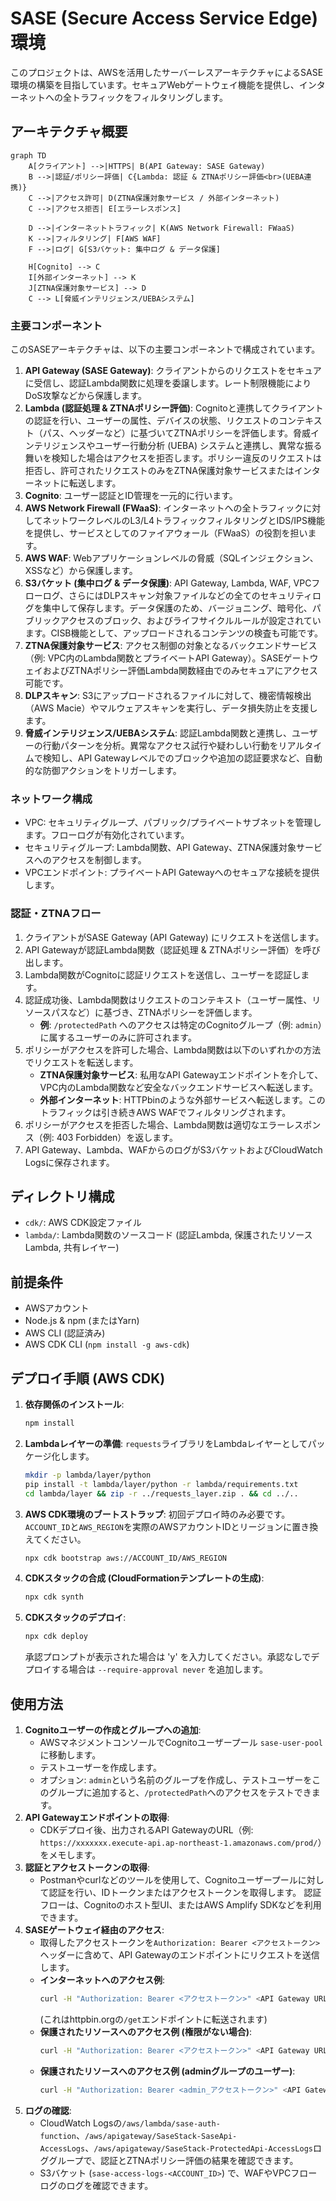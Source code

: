 # SASE (Secure Access Service Edge) 環境

このプロジェクトは、AWSを活用したサーバーレスアーキテクチャによるSASE環境の構築を目指しています。セキュアWebゲートウェイ機能を提供し、インターネットへの全トラフィックをフィルタリングします。

## アーキテクチャ概要

```mermaid
graph TD
    A[クライアント] -->|HTTPS| B(API Gateway: SASE Gateway)
    B -->|認証/ポリシー評価| C{Lambda: 認証 & ZTNAポリシー評価<br>(UEBA連携)}
    C -->|アクセス許可| D(ZTNA保護対象サービス / 外部インターネット)
    C -->|アクセス拒否| E[エラーレスポンス]

    D -->|インターネットトラフィック| K(AWS Network Firewall: FWaaS)
    K -->|フィルタリング| F[AWS WAF]
    F -->|ログ| G[S3バケット: 集中ログ & データ保護]

    H[Cognito] --> C
    I[外部インターネット] --> K
    J[ZTNA保護対象サービス] --> D
    C --> L[脅威インテリジェンス/UEBAシステム]
```

### 主要コンポーネント

このSASEアーキテクチャは、以下の主要コンポーネントで構成されています。

1.  **API Gateway (SASE Gateway)**: クライアントからのリクエストをセキュアに受信し、認証Lambda関数に処理を委譲します。レート制限機能によりDoS攻撃などから保護します。
2.  **Lambda (認証処理 & ZTNAポリシー評価)**: Cognitoと連携してクライアントの認証を行い、ユーザーの属性、デバイスの状態、リクエストのコンテキスト（パス、ヘッダーなど）に基づいてZTNAポリシーを評価します。脅威インテリジェンスやユーザー行動分析 (UEBA) システムと連携し、異常な振る舞いを検知した場合はアクセスを拒否します。ポリシー違反のリクエストは拒否し、許可されたリクエストのみをZTNA保護対象サービスまたはインターネットに転送します。
3.  **Cognito**: ユーザー認証とID管理を一元的に行います。
4.  **AWS Network Firewall (FWaaS)**: インターネットへの全トラフィックに対してネットワークレベルのL3/L4トラフィックフィルタリングとIDS/IPS機能を提供し、サービスとしてのファイアウォール（FWaaS）の役割を担います。
5.  **AWS WAF**: Webアプリケーションレベルの脅威（SQLインジェクション、XSSなど）から保護します。
6.  **S3バケット (集中ログ & データ保護)**: API Gateway, Lambda, WAF, VPCフローログ、さらにはDLPスキャン対象ファイルなどの全てのセキュリティログを集中して保存します。データ保護のため、バージョニング、暗号化、パブリックアクセスのブロック、およびライフサイクルルールが設定されています。CISB機能として、アップロードされるコンテンツの検査も可能です。
7.  **ZTNA保護対象サービス**: アクセス制御の対象となるバックエンドサービス（例: VPC内のLambda関数とプライベートAPI Gateway）。SASEゲートウェイおよびZTNAポリシー評価Lambda関数経由でのみセキュアにアクセス可能です。
8.  **DLPスキャン**: S3にアップロードされるファイルに対して、機密情報検出（AWS Macie）やマルウェアスキャンを実行し、データ損失防止を支援します。
9.  **脅威インテリジェンス/UEBAシステム**: 認証Lambda関数と連携し、ユーザーの行動パターンを分析。異常なアクセス試行や疑わしい行動をリアルタイムで検知し、API Gatewayレベルでのブロックや追加の認証要求など、自動的な防御アクションをトリガーします。

### ネットワーク構成

*   VPC: セキュリティグループ、パブリック/プライベートサブネットを管理します。フローログが有効化されています。
*   セキュリティグループ: Lambda関数、API Gateway、ZTNA保護対象サービスへのアクセスを制御します。
*   VPCエンドポイント: プライベートAPI Gatewayへのセキュアな接続を提供します。

### 認証・ZTNAフロー

1.  クライアントがSASE Gateway (API Gateway) にリクエストを送信します。
2.  API Gatewayが認証Lambda関数（認証処理 & ZTNAポリシー評価）を呼び出します。
3.  Lambda関数がCognitoに認証リクエストを送信し、ユーザーを認証します。
4.  認証成功後、Lambda関数はリクエストのコンテキスト（ユーザー属性、リソースパスなど）に基づき、ZTNAポリシーを評価します。
    *   **例**: `/protectedPath` へのアクセスは特定のCognitoグループ（例: `admin`）に属するユーザーのみに許可されます。
5.  ポリシーがアクセスを許可した場合、Lambda関数は以下のいずれかの方法でリクエストを転送します。
    *   **ZTNA保護対象サービス**: 私用なAPI Gatewayエンドポイントを介して、VPC内のLambda関数など安全なバックエンドサービスへ転送します。
    *   **外部インターネット**: HTTPbinのような外部サービスへ転送します。このトラフィックは引き続きAWS WAFでフィルタリングされます。
6.  ポリシーがアクセスを拒否した場合、Lambda関数は適切なエラーレスポンス（例: 403 Forbidden）を返します。
7.  API Gateway、Lambda、WAFからのログがS3バケットおよびCloudWatch Logsに保存されます。

## ディレクトリ構成

*   `cdk/`: AWS CDK設定ファイル
*   `lambda/`: Lambda関数のソースコード (認証Lambda, 保護されたリソースLambda, 共有レイヤー)

## 前提条件

*   AWSアカウント
*   Node.js & npm (またはYarn)
*   AWS CLI (認証済み)
*   AWS CDK CLI (`npm install -g aws-cdk`)

## デプロイ手順 (AWS CDK)

1.  **依存関係のインストール**:
    ```bash
    npm install
    ```

2.  **Lambdaレイヤーの準備**: `requests`ライブラリをLambdaレイヤーとしてパッケージ化します。
    ```bash
    mkdir -p lambda/layer/python
    pip install -t lambda/layer/python -r lambda/requirements.txt
    cd lambda/layer && zip -r ../requests_layer.zip . && cd ../..
    ```

3.  **AWS CDK環境のブートストラップ**:
    初回デプロイ時のみ必要です。`ACCOUNT_ID`と`AWS_REGION`を実際のAWSアカウントIDとリージョンに置き換えてください。
    ```bash
    npx cdk bootstrap aws://ACCOUNT_ID/AWS_REGION
    ```

4.  **CDKスタックの合成 (CloudFormationテンプレートの生成)**:
    ```bash
    npx cdk synth
    ```

5.  **CDKスタックのデプロイ**:
    ```bash
    npx cdk deploy
    ```
    承認プロンプトが表示された場合は 'y' を入力してください。承認なしでデプロイする場合は `--require-approval never` を追加します。

## 使用方法

1.  **Cognitoユーザーの作成とグループへの追加**:
    *   AWSマネジメントコンソールでCognitoユーザープール `sase-user-pool` に移動します。
    *   テストユーザーを作成します。
    *   オプション: `admin`という名前のグループを作成し、テストユーザーをこのグループに追加すると、`/protectedPath`へのアクセスをテストできます。
2.  **API Gatewayエンドポイントの取得**:
    *   CDKデプロイ後、出力されるAPI GatewayのURL（例: `https://xxxxxxx.execute-api.ap-northeast-1.amazonaws.com/prod/`）をメモします。
3.  **認証とアクセストークンの取得**:
    *   Postmanやcurlなどのツールを使用して、Cognitoユーザープールに対して認証を行い、IDトークンまたはアクセストークンを取得します。
認証フローは、Cognitoのホスト型UI、またはAWS Amplify SDKなどを利用できます。
4.  **SASEゲートウェイ経由のアクセス**:
    *   取得したアクセストークンを`Authorization: Bearer <アクセストークン>`ヘッダーに含めて、API Gatewayのエンドポイントにリクエストを送信します。
    *   **インターネットへのアクセス例**:
        ```bash
        curl -H "Authorization: Bearer <アクセストークン>" <API Gateway URL>/get
        ```
        (これはhttpbin.orgの`/get`エンドポイントに転送されます)
    *   **保護されたリソースへのアクセス例 (権限がない場合)**:
        ```bash
        curl -H "Authorization: Bearer <アクセストークン>" <API Gateway URL>/protectedPath/users
        ```
    *   **保護されたリソースへのアクセス例 (adminグループのユーザー)**:
        ```bash
        curl -H "Authorization: Bearer <admin_アクセストークン>" <API Gateway URL>/protectedPath/users
        ```
5.  **ログの確認**:
    *   CloudWatch Logsの`/aws/lambda/sase-auth-function`、`/aws/apigateway/SaseStack-SaseApi-AccessLogs`、`/aws/apigateway/SaseStack-ProtectedApi-AccessLogs`ロググループで、認証とZTNAポリシー評価の結果を確認できます。
    *   S3バケット (`sase-access-logs-<ACCOUNT_ID>`) で、WAFやVPCフローログのログを確認できます。